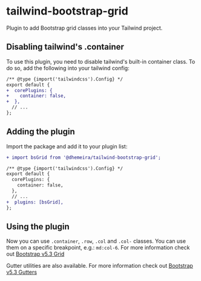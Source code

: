 # tailwind-bootstrap-grid

Plugin to add Bootstrap grid classes into your Tailwind project.

## Disabling tailwind's .container

To use this plugin, you need to disable tailwind's built-in container class. To do so, add the following into your tailwind config:

```diff
/** @type {import('tailwindcss').Config} */
export default {
+  corePlugins: {
+    container: false,
+  },
  // ...
};
```

## Adding the plugin

Import the package and add it to your plugin list:

```diff
+ import bsGrid from '@dhemeira/tailwind-bootstrap-grid';

/** @type {import('tailwindcss').Config} */
export default {
  corePlugins: {
    container: false,
  },
  // ...
+  plugins: [bsGrid],
};
```

## Using the plugin

Now you can use `.container`, `.row`, `.col` and `.col-` classes. You can use them on a specific breakpoint, e.g.: `md:col-6`. For more information check out [Bootstrap v5.3 Grid](https://getbootstrap.com/docs/5.3/layout/grid/)

Gutter utilities are also available. For more information check out [Bootstrap v5.3 Gutters](https://getbootstrap.com/docs/5.3/layout/gutters/)
